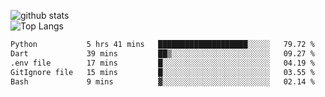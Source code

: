 ![github stats](https://github-readme-stats.vercel.app/api?username=AndreFerreira5&show_icons=true&theme=dark&count_private=true)
<br>
![Top Langs](https://github-readme-stats.vercel.app/api/top-langs/?username=AndreFerreira5&layout=compact&theme=dark)
<br>
<!--START_SECTION:waka-->

```txt
Python           5 hrs 41 mins   ████████████████████░░░░░   79.72 %
Dart             39 mins         ██▒░░░░░░░░░░░░░░░░░░░░░░   09.27 %
.env file        17 mins         █░░░░░░░░░░░░░░░░░░░░░░░░   04.19 %
GitIgnore file   15 mins         █░░░░░░░░░░░░░░░░░░░░░░░░   03.55 %
Bash             9 mins          ▓░░░░░░░░░░░░░░░░░░░░░░░░   02.14 %
```

<!--END_SECTION:waka-->

